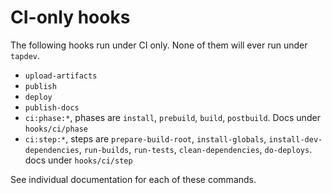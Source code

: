 # CI-only hooks

The following hooks run under CI only. None of them will ever run under `tapdev`.

* `upload-artifacts`
* `publish`
* `deploy`
* `publish-docs`
* `ci:phase:*`, phases are `install`, `prebuild`, `build`, `postbuild`. Docs under `hooks/ci/phase`
* `ci:step:*`, steps are `prepare-build-root`, `install-globals`, `install-dev-dependencies`, `run-builds`, `run-tests`, `clean-dependencies`, `do-deploys`. docs under `hooks/ci/step`

See individual documentation for each of these commands.
